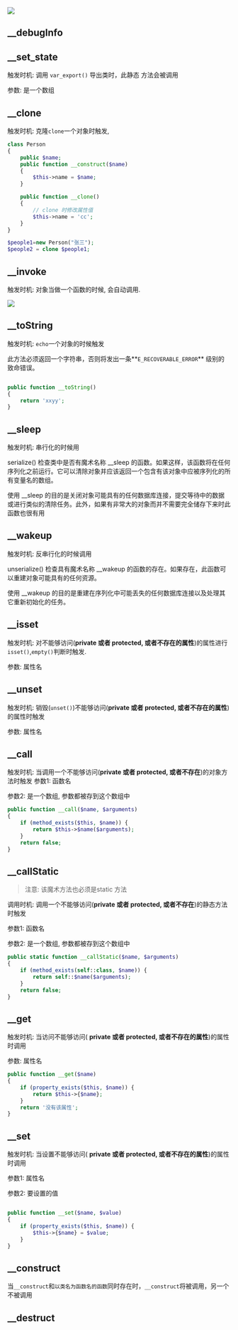 ![](https://youpaiyun.zongqilive.cn/image/006tNc79ly1fyvr64385uj30mb0c00tw.jpg)



## __debugInfo



## __set_state

触发时机: 调用 `var_export()` 导出类时，此静态 方法会被调用

参数: 是一个数组



## __clone

触发时机:  克隆`clone`一个对象时触发,

```php
class Person
{
    public $name;
    public function __construct($name)
    {
        $this->name = $name;
    }

    public function __clone()
    {
        // clone 时修改属性值
        $this->name = 'cc';
    }
}

$people1=new Person("张三");
$people2 = clone $people1;
```



## __invoke

触发时机:  对象当做一个函数的时候, 会自动调用.

![](https://youpaiyun.zongqilive.cn/image/006tKfTcly1fhtyhoxpelj30vm0ei0te.jpg)

## __toString

触发时机:  `echo`一个对象的时候触发

此方法必须返回一个字符串，否则将发出一条**`E_RECOVERABLE_ERROR`** 级别的致命错误。

```php

public function __toString()
{
    return 'xxyy';
}
```



## __sleep

触发时机:  串行化的时候用

serialize() 检查类中是否有魔术名称 __sleep 的函数。如果这样，该函数将在任何序列化之前运行。它可以清除对象并应该返回一个包含有该对象中应被序列化的所有变量名的数组。

使用 __sleep 的目的是关闭对象可能具有的任何数据库连接，提交等待中的数据或进行类似的清除任务。此外，如果有非常大的对象而并不需要完全储存下来时此函数也很有用

## __wakeup

触发时机: 反串行化的时候调用

unserialize() 检查具有魔术名称 __wakeup 的函数的存在。如果存在，此函数可以重建对象可能具有的任何资源。

使用 __wakeup 的目的是重建在序列化中可能丢失的任何数据库连接以及处理其它重新初始化的任务。



## __isset

触发时机:   对不能够访问(**private 或者 protected, 或者不存在的属性**)的属性进行 `isset()`,`empty()`判断时触发.

参数:  属性名

## __unset

触发时机:  销毁(`unset()`)不能够访问(**private 或者 protected, 或者不存在的属性**)的属性时触发

参数:  属性名

## __call

触发时机:  当调用一个不能够访问(**private 或者 protected, 或者不存在**)的对象方法时触发
参数1:  函数名

参数2: 是一个数组, 参数都被存到这个数组中

```php
public function __call($name, $arguments)
{
    if (method_exists($this, $name)) {
        return $this->$name($arguments);
    }
    return false;
}
```



## __callStatic

> 注意: 该魔术方法也必须是static 方法

调用时机:  调用一个不能够访问(**private 或者 protected, 或者不存在**)的静态方法时触发

参数1:  函数名

参数2:  是一个数组, 参数都被存到这个数组中

```php
public static function __callStatic($name, $arguments)
{
    if (method_exists(self::class, $name)) {
        return self::$name($arguments);
    }
    return false;
}
```



## __get

触发时机:  当访问不能够访问( **private 或者 protected, 或者不存在的属性**)的属性时调用

参数:  属性名

```php
public function __get($name)
{
    if (property_exists($this, $name)) {
        return $this->{$name};
    }
    return '没有该属性';
}
```

## __set

触发时机:  当设置不能够访问( **private 或者 protected, 或者不存在的属性**)的属性时调用

参数1:  属性名

参数2:  要设置的值

```php

public function __set($name, $value)
{
    if (property_exists($this, $name)) {
        $this->{$name} = $value;
    }
}
```



## __construct

当`__construct`和`以类名为函数名的函数`同时存在时，`__construct`将被调用，另一个不被调用

## __destruct








